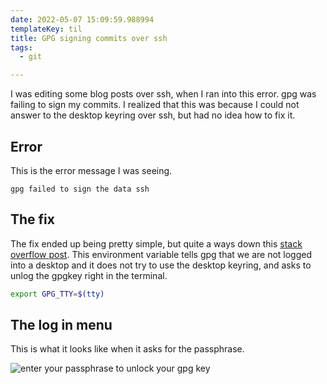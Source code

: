 ```yaml
---
date: 2022-05-07 15:09:59.988994
templateKey: til
title: GPG signing commits over ssh
tags:
  - git

---
```


I was editing some blog posts over ssh, when I ran into
this error.  gpg was failing to sign my commits.  I
realized that this was because I could not answer to the
desktop keyring over ssh, but had no idea how to fix it.

## Error

This is the error message I was seeing.

```
gpg failed to sign the data ssh
```

## The fix

The fix ended up being pretty simple, but quite a ways down this [stack overflow post](https://stackoverflow.com/questions/41052538/git-error-gpg-failed-to-sign-data/41054093).
This environment variable tells gpg that we are not logged
into a desktop and it does not try to use the desktop
keyring, and asks to unlog the gpgkey right in the
terminal.

``` bash
export GPG_TTY=$(tty)
```

## The log in menu

This is what it looks like when it asks for the passphrase.

![enter your passphrase to unlock your gpg key](https://images.waylonwalker.com/gpg-passphrase-unlock.png)
